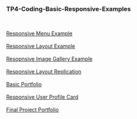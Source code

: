 ### TP4-Coding-Basic-Responsive-Examples

<br>

[Responsive Menu Example](https://nayhlaingoo.github.io/TP4-Coding-Basic-Responsive-Design/)
<br><br>
[Responsive Layout Example](https://nayhlaingoo.github.io/TP4-Coding-Basic-Responsive-Design/responsive-layout)
<br><br>
[Resopnsive Image Gallery Example](https://nayhlaingoo.github.io/TP4-Coding-Basic-Responsive-Design/responsive-image-gallery)
<br><br>
[Responsive Layout Replication](http://127.0.0.1:5501/layout-replication.html)
<br><br>
[Basic Portfolio](https://nayhlaingoo.github.io/TP4-Coding-Basic-Responsive-Design/basic-portfolio)
<br><br>
[Responsive User Profile Card](https://nayhlaingoo.github.io/TP4-Coding-Basic-Responsive-Design/responsive-user-profile-card)
<br><br>
[Final Project Portfolio](https://nayhlaingoo.github.io/TP4-Coding-Basic-Responsive-Design/portfolio/)
